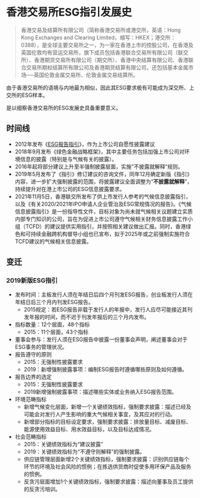 # 香港交易所ESG指引发展史

> 香港交易及结算所有限公司（简称香港交易所或港交所，英语：Hong Kong Exchanges and Clearing Limited，缩写：HKEX；港交所：0388），是全球主要交易所之一，为一家在香港上市的控股公司，在香港及英国伦敦均有营运交易所，旗下成员包括香港联合交易所有限公司（联交所）、香港期货交易所有限公司（期交所）、香港中央结算有限公司、香港联合交易所期权结算所有限公司及香港期货结算有限公司，还包括基本金属市场──英国伦敦金属交易所、伦敦金属交易结算所。

由于香港交易所的语境与内地最为相似，因此其ESG要求极有可能成为深交所、上交所的ESG样本。

是以细察香港交易所的ESG发展史具备重要意义。

## 时间线

- 2012年发布《[ESG报告指引](https://www.hkex.com.hk/Listing/Rules-and-Guidance/Other-Resources/Listed-Issuers/Environmental-Social-and-Governance/ESG-Reporting-Guide-and-FAQs?sc_lang=zh-HK)》，作为上市公司自愿性披露建议
- 2018年9月发布《绿色金融战略框架》，其中主要任务包括加强上市公司对环境信息的披露（特别是与气候有关的披露）。
- 2016年起将部分建议上升至半强制披露层面，实施”不披露就解释”规则。
- 2019年5月发布了《指引》修订建议的咨询文件，同年12月确定新版《指引》内容，进一步扩大强制披露的范围，将披露建议全面调整为“**不披露就解释**”，持续提升对在港上市公司的ESG信息披露要求。
- 2021年11月5日，香港联交所发布了供上市发行人参考的气候信息披露指引，以及《有关2020/2021年IPO申请人企业管治及ESG常规情况的报告》。《气候信息披露指引》是一份指导性文件，目标对象为尚未就气候相关议题建立实质内部专门知识的公司，旨在为促进上市公司遵守气候相关财务信息披露工作小组（TCFD）的建议提供实用指引，并按照相关建议做出汇报。同时，香港绿色和可持续金融跨机构督导小组也已宣布，拟于2025年或之前强制实施符合TCFD建议的气候相关信息披露。

## 变迁

### 2019新版ESG指引

- 发布时间：主板发行人须在年结日后四个月刊发ESG报告，创业板发行人须在年结日后三个月内刊发ESG报告。
  - 2015规定：若ESG报告非载于发行人的年报中，发行人应尽可能接近其刊发年报的时间，而不迟于刊发年报后的三个月内发布。
- 指标数量：12个层面，48个指标 
  - 2015：11个层面，43个指标 
- 董事会参与：发行人须在ESG报告中披露一份董事会声明，阐述董事会对于ESG事务的管理状况。
- 报告遵守的原则    
  - 2015：无强制性披露要求
  - 2019：新增强制披露事项：编制ESG报告时遵循哪些原则及如何遵循。 
- 报告边界的选定  
  - 2015：无强制性披露要求  
  - 2019新增强制披露事项：描述哪些实体或业务纳入ESG报告范围。
- 环境范畴指标 
  - 新增气候变化层面，新增一个关键绩效指标，强制要求披露：描述已经及可能会对发行人产生影响的重大气候相关事宜，及其应对的行动。
  - 新增部分指标的目标设定要求，强制要求披露：排放量目标、减废目标、能源使用效益目标、用水效益目标，以及目标达成情况。
- 社会范畴指标  
  - 2015：关键绩效指标为“建议披露”
  - 2019：关键绩效指标为“不遵守则解释”的强制披露。 
  - 供应链管理层面新增2个关键绩效指标，强制要求披露：识别供应链每个环节的环境及社会风险的惯例；在拣选供货商时促使多用环保产品及服务的惯例。
  - 反贪污层面增加1个关键绩效指标，强制要求披露：描述向董事及员工提供的反贪污培训。
